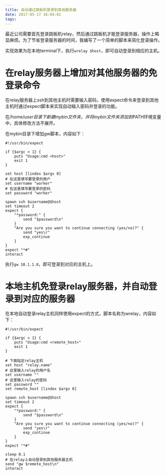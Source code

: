 ```yaml
---
title: 自动通过跳板机登录到其他服务器
date: 2017-05-17 16:04:01
tags:
---
```


最近公司需要首先登录跳板机relay，然后通过跳板机才能登录服务器，操作上略显麻烦。为了节省登录服务器的时间，我编写了一个简单的脚本来简化登录操作。

实现效果为在本地terminal下，执行`wrelay $host`，即可自动登录到相应的主机。

# 在relay服务器上增加对其他服务器的免登录命令

在relay服务器上ssh到其他主机时需要输入密码，使用expect命令来登录到其他主机时通过expect脚本来实现自动输入密码并登录的功能。

在/home/$user目录下新建mybin文件夹，并将mybin文件夹添加到$PATH环境变量中，具体修改方法不展开。

在mybin目录下增加gw脚本，内容如下：

```
#!/usr/bin/expect

if {$argc < 1} {
    puts "Usage:cmd <host>"
    exit 1
}

set host [lindex $argv 0]
# 在这里填写要登录的用户
set username "worker"
# 在这里填写要登录的密码
set password "worker"

spawn ssh $username@$host
set timeout 2
expect {
    "*password:" {
        send "$password\n"
    }
    "Are you sure you want to continue connecting (yes/no)?" {
        send "yes\r"
        exp_continue
    }
}
expect "*#"
interact
```

执行`gw 10.1.1.8`，即可登录到对应的主机上。

# 本地主机免登录relay服务器，并自动登录到对应的服务器

在本地自动登录relay主机同样使用expect的方式，脚本名称为wrelay，内容如下：

```
#!/usr/bin/expect

if {$argc < 1} {
    puts "Usage:cmd <remote_host>"
    exit 1
}

# 下面指定relay主机
set host "relay.name"
# 这里输入relay的用户名
set username ""
# 这里输入relay的密码
set password ""
set remote_host [lindex $argv 0]

spawn ssh $username@$host
set timeout 2
expect {
    "*password:" {
        send "$password\n"
    }
    "Are you sure you want to continue connecting (yes/no)?" {
        send "yes\r"
        exp_continue
    }
}
expect "*#"

sleep 0.1
# 在relay上自动登录到其他服务器主机
send "gw $remote_host\n"
interact
```

